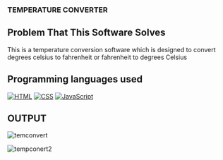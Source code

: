 ### TEMPERATURE CONVERTER

## Problem That This Software Solves
This is a temperature conversion software which is designed to convert degrees celsius to fahrenheit or fahrenheit to degrees Celsius

## Programming languages used
[![HTML](https://img.shields.io/badge/HTML-5-red?style=flat&logo=html5)](https://developer.mozilla.org/en-US/docs/Web/HTML)
[![CSS](https://img.shields.io/badge/CSS-3-blue?style=flat&logo=css3)](https://developer.mozilla.org/en-US/docs/Web/CSS)
[![JavaScript](https://img.shields.io/badge/JavaScript-ES6-yellow?style=flat&logo=javascript)](https://developer.mozilla.org/en-US/docs/Web/JavaScript)


## OUTPUT
![temconvert](https://github.com/Gyanendu01/Temperature-Converter/assets/113954752/866d89fa-b504-4aca-ac01-ffd2ebcbda67)

![tempconert2](https://github.com/Gyanendu01/Temperature-Converter/assets/113954752/a47e8d8d-92a4-4522-922b-ffd2a16454d4)
